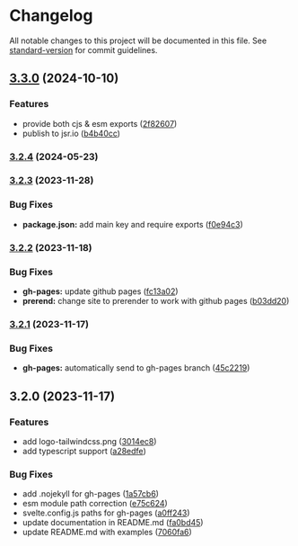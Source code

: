 # Changelog

All notable changes to this project will be documented in this file. See [standard-version](https://github.com/conventional-changelog/standard-version) for commit guidelines.

## [3.3.0](https://github.com/bobthered/tailwindcss-palette-generator/compare/v3.2.4...v3.3.0) (2024-10-10)


### Features

* provide both cjs & esm exports ([2f82607](https://github.com/bobthered/tailwindcss-palette-generator/commit/2f826079a331801f98e7fc8b7ab3510a33668e88))
* publish to jsr.io ([b4b40cc](https://github.com/bobthered/tailwindcss-palette-generator/commit/b4b40ccb276d3bd601905824fc8cbbf8b2fc74c7))

### [3.2.4](https://github.com/bobthered/tailwindcss-palette-generator/compare/v3.2.3...v3.2.4) (2024-05-23)

### [3.2.3](https://github.com/bobthered/tailwindcss-palette-generator/compare/v3.2.2...v3.2.3) (2023-11-28)


### Bug Fixes

* **package.json:** add main key and require exports ([f0e94c3](https://github.com/bobthered/tailwindcss-palette-generator/commit/f0e94c3303857dcd80ee6c04d2b998e98a3e51db))

### [3.2.2](https://github.com/bobthered/tailwindcss-palette-generator/compare/v3.2.1...v3.2.2) (2023-11-18)


### Bug Fixes

* **gh-pages:** update github pages ([fc13a02](https://github.com/bobthered/tailwindcss-palette-generator/commit/fc13a0278cf2a08622dc98cf55449b3bd42b2c03))
* **prerend:** change site to prerender to work with github pages ([b03dd20](https://github.com/bobthered/tailwindcss-palette-generator/commit/b03dd2002e28c9b73e748c26eadd898e060d22e6))

### [3.2.1](https://github.com/bobthered/tailwindcss-palette-generator/compare/v3.2.0...v3.2.1) (2023-11-17)


### Bug Fixes

* **gh-pages:** automatically send to gh-pages branch ([45c2219](https://github.com/bobthered/tailwindcss-palette-generator/commit/45c2219a7574829fcc53ae03097425604dd95bde))

## 3.2.0 (2023-11-17)


### Features

* add logo-tailwindcss.png ([3014ec8](https://github.com/bobthered/tailwindcss-palette-generator/commit/3014ec8d24fe0bf0a1873833356e14d46fb7c228))
* add typescript support ([a28edfe](https://github.com/bobthered/tailwindcss-palette-generator/commit/a28edfee3332772e347a6fdc66b13ee0419ef239))


### Bug Fixes

* add .nojekyll for gh-pages ([1a57cb6](https://github.com/bobthered/tailwindcss-palette-generator/commit/1a57cb649f5d38ca45cc7d71a4b57c517bcf3cd0))
* esm module path correction ([e75c624](https://github.com/bobthered/tailwindcss-palette-generator/commit/e75c624a5497ca30eda4fdb3910ee6786925a552))
* svelte.config.js paths for gh-pages ([a0ff243](https://github.com/bobthered/tailwindcss-palette-generator/commit/a0ff243bdbcb1b30446e01a7b854de6ff4db3534))
* update documentation in README.md ([fa0bd45](https://github.com/bobthered/tailwindcss-palette-generator/commit/fa0bd45fb224e3771fc8844661bef9bcfec41e35))
* update README.md with examples ([7060fa6](https://github.com/bobthered/tailwindcss-palette-generator/commit/7060fa6cadaa9f00d5f8d304f9245ff51fb3260e))

